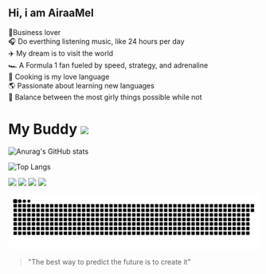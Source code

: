## Hi, i am AiraaMel 


💸Business lover  
🎧 Do everthing listening music, like 24 hours per day  
✈️ My dream is to visit the world  
🏎️ A Formula 1 fan fueled by speed, strategy, and adrenaline  
🍪 Cooking is my love language  
🌎 Passionate about learning new languages  
🎀 Balance between the most girly things possible while not  

# My Buddy <a href="https://github.com/lidiamariano" target="_blank"><img src="https://img.shields.io/badge/GitHub-100000?style=for-the-badge&logo=github&logoColor=white" target="_blank"></a>

![Anurag's GitHub stats](https://github-readme-stats.vercel.app/api?username=AiraaMel&theme=rose)

![Top Langs](https://github-readme-stats.vercel.app/api/top-langs/?username=AiraaMel&layout=compact&theme=rose)

<div> 
 <a href="https://instagram.com/airaaxm" target="_blank"><img src="https://img.shields.io/badge/-Instagram-%23E4405F?style=for-the-badge&logo=instagram&logoColor=white" target="_blank"></a>
<a href="https://inteli-college.slack.com/team/U085DUGKQKZ" target="_blank"><img src="https://img.shields.io/badge/Slack-4A154B?style=for-the-badge&logo=slack&logoColor=white" target="_blank"></a>
<a href = "mailto:airamelbs@gmail.com"><img src="https://img.shields.io/badge/-Gmail-%23333?style=for-the-badge&logo=gmail&logoColor=white" target="_blank"></a>
<a href="https://wa.me/qr/OMUVNP7HEIVHB1" target="_blank"><img src="https://img.shields.io/badge/WhatsApp-25D366?style=for-the-badge&logo=whatsapp&logoColor=white" target="_blank"></a>



![snake gif](https://github.com/AiraaMel/AiraaMel/blob/output/github-contribution-grid-snake.svg)


> "The best way to predict the future is to create it"
